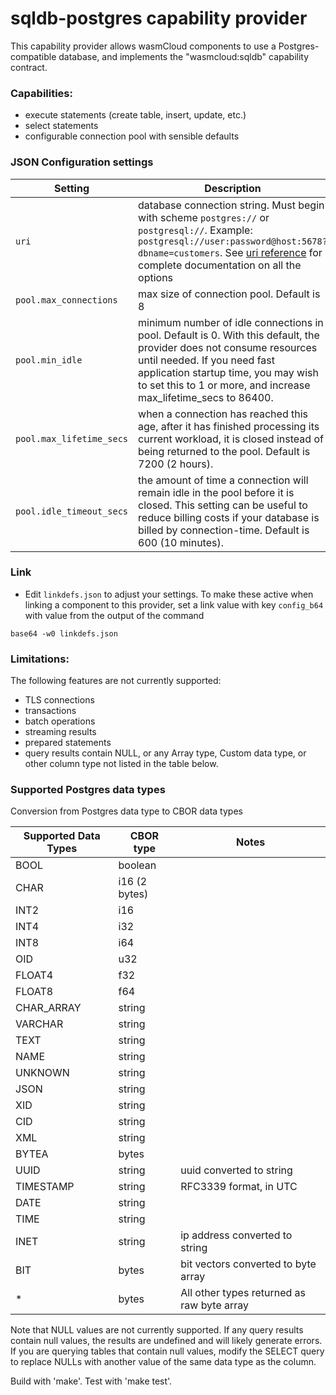 # sqldb-postgres capability provider

This capability provider allows wasmCloud components to use a Postgres-compatible
database, and implements the "wasmcloud:sqldb" capability contract.

### Capabilities:
- execute statements (create table, insert, update, etc.)
- select statements
- configurable connection pool with sensible defaults
 
### JSON Configuration settings

| Setting                  | Description                                                                                                                                                                                                      |
| ------------------------ | ---------------------------------------------------------------------------------------------------------------------------------------------------------------------------------------------------------------- |
| `uri`                    | database connection string. Must begin with scheme `postgres://` or `postgresql://`. Example:  `postgresql://user:password@host:5678?dbname=customers`. See [uri reference](https://docs.rs/tokio-postgres/0.7.2/tokio_postgres/config/struct.Config.html) for complete documentation on all the options |
| `pool.max_connections`   | max size of connection pool. Default is 8                                                                                                                                                                        |
| `pool.min_idle`          | minimum number of idle connections in pool. Default is 0. With this default, the provider does not consume resources until needed. If you need fast application startup time, you may wish to set this to 1 or more, and increase max_lifetime_secs to 86400.         |
| `pool.max_lifetime_secs` | when a connection has reached this age, after it has finished processing its current workload, it is closed instead of being returned to the pool. Default is 7200 (2 hours).                                    |
| `pool.idle_timeout_secs` | the amount of time a connection will remain idle in the pool before it is closed. This setting can be useful to reduce billing costs if your database is billed by connection-time. Default is 600 (10 minutes). |

### Link

- Edit `linkdefs.json` to adjust your settings. To make these active when linking a component to this provider,
set a link value with key `config_b64` with value from the output of the command
```shell
base64 -w0 linkdefs.json
```

### Limitations:

The following features are not currently supported:
- TLS connections
- transactions
- batch operations
- streaming results
- prepared statements
- query results contain NULL, or any Array type, Custom data type, or other column
type not listed in the table below.


### Supported Postgres data types

Conversion from Postgres data type to CBOR data types

| Supported Data Types | CBOR type     | Notes                                 |
| ---------- | ------------- | --------------------------------------- |
| BOOL       | boolean       |                                         |
| CHAR       | i16 (2 bytes) |                                         |
| INT2       | i16           |                                         |
| INT4       | i32           |                                         |
| INT8       | i64           |                                         |
| OID        | u32           |                                         |
| FLOAT4     | f32           |                                         |
| FLOAT8     | f64           |                                         |
| CHAR_ARRAY | string        |                                         |
| VARCHAR    | string        |                                         |
| TEXT       | string        |                                         |
| NAME       | string        |                                         |
| UNKNOWN    | string        |                                         |
| JSON       | string        |                                         |
| XID        | string        |                                         |
| CID        | string        |                                         |
| XML        | string        |                                         |
| BYTEA      | bytes         |                                         |
| UUID       | string        | uuid converted to string                |
| TIMESTAMP  | string        | RFC3339 format, in UTC                  |
| DATE       | string        |                                         |
| TIME       | string        |                                         |
| INET       | string        | ip address converted to string          |
| BIT        | bytes         | bit vectors converted to byte array     |
| *          | bytes         | All other types returned as raw byte array |


Note that NULL values are not currently supported.
If any query results contain null values, the results 
are undefined and will likely generate errors. If you are querying
tables that contain null values, modify
the SELECT query to replace NULLs with another
value of the same data type as the column.


Build with 'make'. Test with 'make test'.

